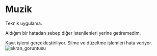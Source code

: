 # Muzik  
Teknik uygulama.

Aldığım bir hatadan  sebep diğer istenilenleri yerine getiremedim.

Kayıt işlemi gerçekleştiriliyor.
Silme ve düzeltme işlemleri hata veriyor.
![ekran_goruntusu](https://user-images.githubusercontent.com/75799790/144840747-ab458be9-9134-4cfb-b19c-263823d2ef48.png)
